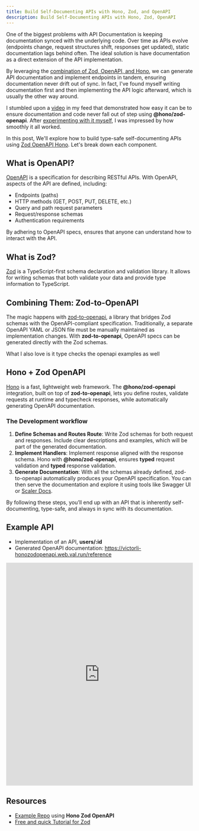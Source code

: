 ```yaml
---
title: Build Self-Documenting APIs with Hono, Zod, and OpenAPI
description: Build Self-Documenting APIs with Hono, Zod, OpenAPI
---
```


One of the biggest problems with API Documentation is keeping documentation synced with the underlying code. Over time as APIs evolve (endpoints change, request structures shift, responses get updated), static documentation lags behind often. The ideal solution is have documentation as a direct extension of the API implementation.

By leveraging the [combination of Zod, OpenAPI, and Hono](https://hono.dev/examples/zod-openapi), we can generate API documentation and implement endpoints in tandem, ensuring documentation never drift out of sync. In fact, I've found myself writing documentation first and then implementing the API logic afterward, which is usually the other way around.

I stumbled upon a [video](https://www.youtube.com/watch?v=sNh9PoM9sUE) in my feed that demonstrated how easy it can be to ensure documentation and code never fall out of step using **@hono/zod-openapi**. After [experimenting with it myself](https://github.com/iamvictorli/receipt-processor), I was impressed by how smoothly it all worked.

In this post, We'll explore how to build type-safe self-documenting APIs using [Zod OpenAPI Hono](https://hono.dev/examples/zod-openapi). Let's break down each component.

## What is OpenAPI?

[OpenAPI](https://www.openapis.org) is a specification for describing RESTful APIs. With OpenAPI, aspects of the API are defined, including:

- Endpoints (paths)
- HTTP methods (GET, POST, PUT, DELETE, etc.)
- Query and path request parameters
- Request/response schemas
- Authentication requirements

By adhering to OpenAPI specs, ensures that anyone can understand how to interact with the API.

## What is Zod?

[Zod](https://zod.dev) is a TypeScript-first schema declaration and validation library. It allows for writing schemas that both validate your data and provide type information to TypeScript.

## Combining Them: Zod-to-OpenAPI

The magic happens with [zod-to-openapi](https://github.com/asteasolutions/zod-to-openapi), a library that bridges Zod schemas with the OpenAPI-compliant specification. Traditionally, a separate OpenAPI YAML or JSON file must be manually maintained as implementation changes. With **zod-to-openapi**, OpenAPI specs can be generated directly with the Zod schemas.

What I also love is it type checks the openapi examples as well

## Hono + Zod OpenAPI

[Hono](https://hono.dev/) is a fast, lightweight web framework. The **@hono/zod-openapi** integration, built on top of **zod-to-openapi**, lets you define routes, validate requests at runtime and typecheck responses, while automatically generating OpenAPI documentation.

### The Development workflow

1. **Define Schemas and Routes Route**: Write Zod schemas for both request and responses. Include clear descriptions and examples, which will be part of the generated documentation.
2. **Implement Handlers**: Implement response aligned with the response schema. Hono with **@hono/zod-openapi**, ensures **typed** request validation and **typed** response validation.
3. **Generate Documentation**: With all the schemas already defined, zod-to-openapi automatically produces your OpenAPI specification. You can then serve the documentation and explore it using tools like Swagger UI or [Scaler Docs](https://scalar.com/).

By following these steps, you’ll end up with an API that is inherently self-documenting, type-safe, and always in sync with its documentation.

## Example API

- Implementation of an API, **users/:id**
- Generated OpenAPI documentation: https://victorli-honozodopenapi.web.val.run/reference

<iframe width="100%" height="600px" src="https://www.val.town/embed/victorli/honozodopenapi" title="Val Town" frameborder="0" allow="web-share" allowfullscreen></iframe>

## Resources

- [Example Repo](https://github.com/iamvictorli/receipt-processor) using **Hono Zod OpenAPI**
- [Free and quick Tutorial for Zod](https://www.totaltypescript.com/tutorials/zod)
